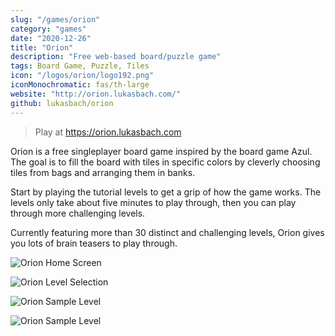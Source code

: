 ```yaml
---
slug: "/games/orion"
category: "games"
date: "2020-12-26"
title: "Orion"
description: "Free web-based board/puzzle game"
tags: Board Game, Puzzle, Tiles
icon: "/logos/orion/logo192.png"
iconMonochromatic: fas/th-large
website: "http://orion.lukasbach.com/"
github: lukasbach/orion
---
```


> Play at https://orion.lukasbach.com

Orion is a free singleplayer board game inspired by the board game Azul.
The goal is to fill the board with tiles in specific colors by cleverly
choosing tiles from bags and arranging them in banks.

Start by playing the tutorial levels to get a grip of how the game works.
The levels only take about five minutes to play through, then you can play
through more challenging levels.

Currently featuring more than 30 distinct and challenging levels, Orion
gives you lots of brain teasers to play through.

![Orion Home Screen](https://github.com/lukasbach/orion/blob/master/screenshots/screen1.png?raw=true "Home Screen")

![Orion Level Selection](https://github.com/lukasbach/orion/blob/master/screenshots/screen2.png?raw=true "Level Selection")

![Orion Sample Level](https://github.com/lukasbach/orion/blob/master/screenshots/screen3.png?raw=true "Sample Level")

![Orion Sample Level](https://github.com/lukasbach/orion/blob/master/screenshots/screen4.png?raw=true "Sample Level")
